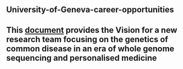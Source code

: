 ## University-of-Geneva-career-opportunities
## This [document](https://github.com/tmfrayli/University-of-Geneva-career-opportunities/blob/main/Geneva_Common_Disease_Genomics_vision20230531.docx) provides the Vision for a new research team focusing on the genetics of common disease in an era of whole genome sequencing and personalised medicine
